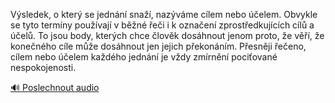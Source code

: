 
Výsledek, o který se jednání snaží, nazýváme cílem nebo účelem. Obvykle se tyto termíny používají v běžné řeči i k označení zprostředkujících cílů a účelů. To jsou body, kterých chce člověk dosáhnout jenom proto, že věří, že konečného cíle může dosáhnout jen jejich překonáním. Přesněji řečeno, cílem nebo účelem každého jednání je vždy zmírnění pociťované nespokojenosti.

[🔊 Poslechnout audio](/data/7-paragraphs/audio/chapter_26/para_011-Vsledek-o-kter-se-jednn-sna-nazvme-clem.mp3)
